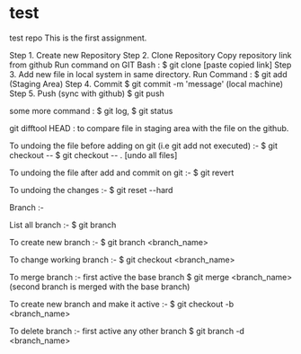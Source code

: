 # test
test repo
This is the first assignment.

Step 1. Create new Repository
Step 2. Clone Repository
	  Copy repository link from github
	  Run command on GIT Bash : $ git clone [paste copied link]
Step 3. Add new file in local system in same directory.
	  Run Command : $ git add <file name>
	  (Staging Area)
Step 4. Commit
	  $ git commit -m 'message'
	  (local machine)
Step 5. Push (sync with github)
	  $ git push

some more command : $ git log, $ git status

git difftool HEAD : to compare file in staging area with the file on the github.

To undoing the file before adding on git (i.e git add <file name> not executed) :-
	$ git checkout -- <file name>
	$ git checkout -- . [undo all files]

To undoing the file after add and commit on git :-
	$ git revert <commit id or HEAD>

To undoing the changes :-
	$ git reset --hard <commit id>

Branch :- 

List all branch :-
	$ git branch

To create new branch :-
	$ git branch <branch_name>

To change working branch :- 
	$ git checkout <branch_name>

To merge branch :-
	first active the base branch
	$ git merge <branch_name>
	(second branch is merged with the base branch)
	
To create new branch and make it active :-
	$ git checkout -b <branch_name>

To delete branch :-
	first active any other branch
	$ git branch -d <branch_name>
